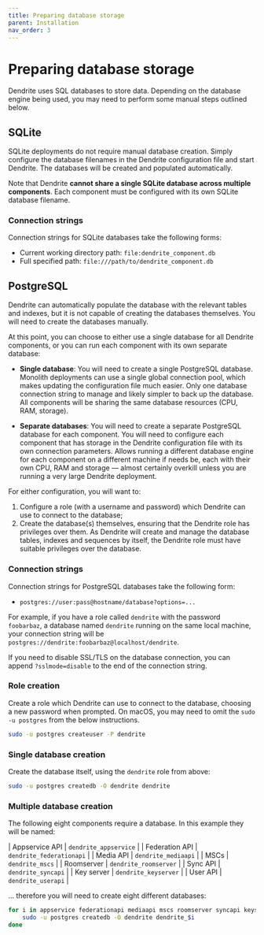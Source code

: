 ```yaml
---
title: Preparing database storage
parent: Installation
nav_order: 3
---
```


# Preparing database storage

Dendrite uses SQL databases to store data. Depending on the database engine being used, you
may need to perform some manual steps outlined below.

## SQLite

SQLite deployments do not require manual database creation. Simply configure the database
filenames in the Dendrite configuration file and start Dendrite. The databases will be created
and populated automatically.

Note that Dendrite **cannot share a single SQLite database across multiple components**. Each
component must be configured with its own SQLite database filename.

### Connection strings

Connection strings for SQLite databases take the following forms:

* Current working directory path: `file:dendrite_component.db`
* Full specified path: `file:///path/to/dendrite_component.db`

## PostgreSQL

Dendrite can automatically populate the database with the relevant tables and indexes, but
it is not capable of creating the databases themselves. You will need to create the databases
manually.

At this point, you can choose to either use a single database for all Dendrite components,
or you can run each component with its own separate database:

* **Single database**: You will need to create a single PostgreSQL database. Monolith deployments
  can use a single global connection pool, which makes updating the configuration file much easier.
  Only one database connection string to manage and likely simpler to back up the database. All
  components will be sharing the same database resources (CPU, RAM, storage).

* **Separate databases**: You will need to create a separate PostgreSQL database for each
  component. You will need to configure each component that has storage in the Dendrite
  configuration file with its own connection parameters. Allows running a different database engine
  for each component on a different machine if needs be, each with their own CPU, RAM and storage —
  almost certainly overkill unless you are running a very large Dendrite deployment.

For either configuration, you will want to:

1. Configure a role (with a username and password) which Dendrite can use to connect to the
   database;
2. Create the database(s) themselves, ensuring that the Dendrite role has privileges over them.
   As Dendrite will create and manage the database tables, indexes and sequences by itself, the
   Dendrite role must have suitable privileges over the database.

### Connection strings

Connection strings for PostgreSQL databases take the following form:

* `postgres://user:pass@hostname/database?options=...`

For example, if you have a role called `dendrite` with the password `foobarbaz`, a database named
`dendrite` running on the same local machine, your connection string will be
`postgres://dendrite:foobarbaz@localhost/dendrite`.

If you need to disable SSL/TLS on the database connection, you can append `?sslmode=disable` to
the end of the connection string.

### Role creation

Create a role which Dendrite can use to connect to the database, choosing a new password when
prompted. On macOS, you may need to omit the `sudo -u postgres` from the below instructions.

```bash
sudo -u postgres createuser -P dendrite
```

### Single database creation

Create the database itself, using the `dendrite` role from above:

```bash
sudo -u postgres createdb -O dendrite dendrite
```

### Multiple database creation

The following eight components require a database. In this example they will be named:

| Appservice API | `dendrite_appservice`    |
| Federation API | `dendrite_federationapi` |
| Media API      | `dendrite_mediaapi`      |
| MSCs           | `dendrite_mscs`          |
| Roomserver     | `dendrite_roomserver`    |
| Sync API       | `dendrite_syncapi`       |
| Key server     | `dendrite_keyserver`     |
| User API       | `dendrite_userapi`       |

... therefore you will need to create eight different databases:

```bash
for i in appservice federationapi mediaapi mscs roomserver syncapi keyserver userapi; do
    sudo -u postgres createdb -O dendrite dendrite_$i
done
```
